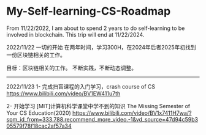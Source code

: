 # My-Self-learning-CS-Roadmap
From 11/22/2022, I am about to spend 2 years to do self-learning to be involved in blockchain. This trip will end at 11/22/2024.

2022/11/22 一切的开始
在两年时间，学习300H，在2024年后者2025年初找到一份区块链相关的工作。

目标：区块链相关的工作。
 不断实践，不断动态调整。

****************************
2022/11/23 
1- 完成扫盲课程的入门学习，crash course of CS
    https://www.bilibili.com/video/BV1EW411u7th
    
2- 开始学习 [MIT]计算机科学课堂中学不到的知识 The Missing Semester of Your CS Education(2020)
    https://www.bilibili.com/video/BV1x7411H7wa/?spm_id_from=333.788.recommend_more_video.-1&vd_source=47d94c59b305579f78f18cac2af57a34
